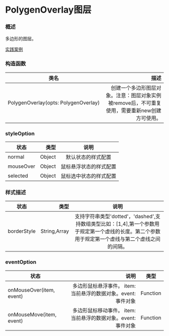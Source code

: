 # PolygenOverlay图层

### 概述

多边形的图层。

[实践案例](https://smartdata.b0.upaiyun.com/inmap/examples/PolygonOverlay2.html ':include :type=iframe width=100% height=600px')


### 构造函数

| 类名        | 描述   |
| --------   | -----:  |
| PolygenOverlay(opts: PolygenOverlay)     | 创建一个多边形图层对象。注意：图层对象实例被remove后，不可重复使用，需要重新new创建方可使用。 |



### styleOption

| 状态        | 类型   |  说明  |
| --------   | -----:  | :----:  |
| normal    | Object |   默认状态的样式配置    |
| mouseOver    | Object |   鼠标悬浮状态的样式配置    |
| selected    | Object |   鼠标选中状态的样式配置    |

### 样式描述

| 状态        | 类型   |  说明  |
| --------   | -----:  | :----:  |
| borderStyle  | String,Array |   支持字符串类型'dotted'，'dashed',支持数组类型比如：[1,4],第一个参数用于规定第一个虚线的长度。第二个参数用于规定第一个虚线与第二个虚线之间的间隔。    |


### eventOption

| 状态        | 说明   |  类型  |
| --------   | -----:  | :----:  |
| onMouseOver(item, event)    | 多边形鼠标悬浮事件。 item:当前悬浮的数据对象。event: 事件对象 |   Function    |
| onMouseMove(item, event)    | 多边形鼠标移动事件。 item:当前悬浮的数据对象。event: 事件对象 |   Function    |
